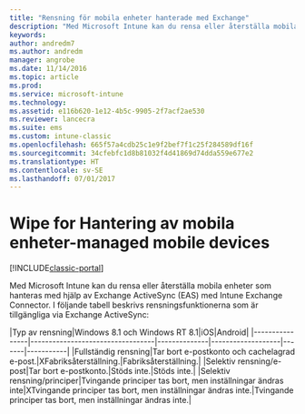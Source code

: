 ```yaml
---
title: "Rensning för mobila enheter hanterade med Exchange"
description: "Med Microsoft Intune kan du rensa eller återställa mobila enheter som hanteras med hjälp av Exchange ActiveSync (EAS) med Intune Exchange Connector"
keywords: 
author: andredm7
ms.author: andredm
manager: angrobe
ms.date: 11/14/2016
ms.topic: article
ms.prod: 
ms.service: microsoft-intune
ms.technology: 
ms.assetid: e116b620-1e12-4b5c-9905-2f7acf2ae530
ms.reviewer: lancecra
ms.suite: ems
ms.custom: intune-classic
ms.openlocfilehash: 665f57a4cdb25c1e9f2bef7f1c25f284589df16f
ms.sourcegitcommit: 34cfebfc1d8b81032f4d41869d74dda559e677e2
ms.translationtype: HT
ms.contentlocale: sv-SE
ms.lasthandoff: 07/01/2017
---
```

# <a name="wipe-for-exchange-managed-mobile-devices"></a>Wipe for Hantering av mobila enheter-managed mobile devices

[!INCLUDE[classic-portal](../includes/classic-portal.md)]

Med Microsoft Intune kan du rensa eller återställa mobila enheter som hanteras med hjälp av Exchange ActiveSync (EAS) med Intune Exchange Connector. I följande tabell beskrivs rensningsfunktionerna som är tillgängliga via Exchange ActiveSync:

|Typ av rensning|Windows 8.1 och Windows RT 8.1|iOS|Android|
|----------------|----------------------------------|--------------|-------------------|-------|-----------|
|Fullständig rensning|Tar bort e-postkonto och cachelagrad e-post.|XFabriksåterställning.|Fabriksåterställning.|
|Selektiv rensning/e-post|Tar bort e-postkonto.|Stöds inte.|Stöds inte.|
|Selektiv rensning/principer|Tvingande principer tas bort, men inställningar ändras inte|XTvingande principer tas bort, men inställningar ändras inte.|Tvingande principer tas bort, men inställningar ändras inte.|
